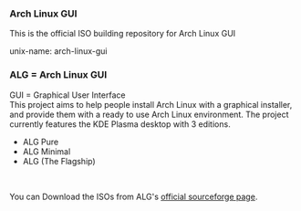 ### Arch Linux GUI

This is the official ISO building repository for Arch Linux GUI

unix-name: arch-linux-gui

<h3>ALG = Arch Linux GUI</h3>
GUI = Graphical User Interface<br>
This project aims to help people install Arch Linux with a graphical installer, and provide them with a ready to use Arch Linux environment. The project currently features the KDE Plasma desktop with 3 editions.
<ul>
  <li>ALG Pure</li>
  <li>ALG Minimal</li>
  <li>ALG (The Flagship)</li>
 </ul>
 <br>

You can Download the ISOs from ALG's <a href="https://sourceforge.net/projects/arch-linux-gui/">official sourceforge page</a>.
